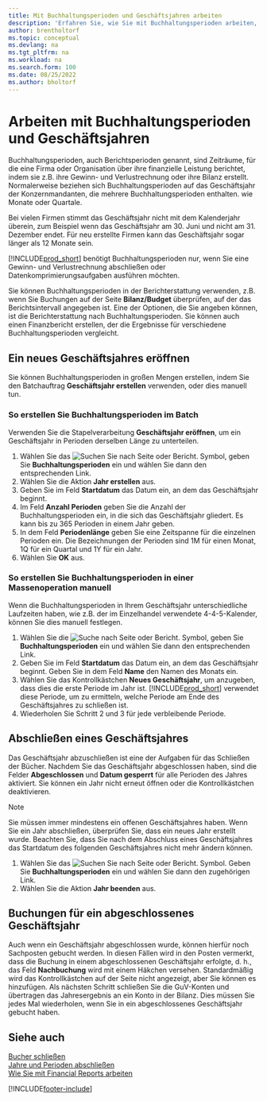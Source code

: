 ```yaml
---
title: Mit Buchhaltungsperioden und Geschäftsjahren arbeiten
description: 'Erfahren Sie, wie Sie mit Buchhaltungsperioden arbeiten, um festzulegen, wann Ihr Unternehmen über Finanzleistung berichtet.'
author: brentholtorf
ms.topic: conceptual
ms.devlang: na
ms.tgt_pltfrm: na
ms.workload: na
ms.search.form: 100
ms.date: 08/25/2022
ms.author: bholtorf
---
```

# <a name="work-with-accounting-periods-and-fiscal-years" />Arbeiten mit Buchhaltungsperioden und Geschäftsjahren

Buchhaltungsperioden, auch Berichtsperioden genannt, sind Zeiträume, für die eine Firma oder Organisation über ihre finanzielle Leistung berichtet, indem sie z.B. ihre Gewinn- und Verlustrechnung oder ihre Bilanz erstellt. Normalerweise beziehen sich Buchhaltungsperioden auf das Geschäftsjahr der Konzernmandanten, die mehrere Buchhaltungsperioden enthalten. wie Monate oder Quartale.

Bei vielen Firmen stimmt das Geschäftsjahr nicht mit dem Kalenderjahr überein, zum Beispiel wenn das Geschäftsjahr am 30. Juni und nicht am 31. Dezember endet. Für neu erstellte Firmen kann das Geschäftsjahr sogar länger als 12 Monate sein.  

[!INCLUDE[prod_short](includes/prod_short.md)] benötigt Buchhaltungsperioden nur, wenn Sie eine Gewinn- und Verlustrechnung abschließen oder Datenkomprimierungsaufgaben ausführen möchten.

Sie können Buchhaltungsperioden in der Berichterstattung verwenden, z.B. wenn Sie Buchungen auf der Seite **Bilanz/Budget** überprüfen, auf der das Berichtsintervall angegeben ist. Eine der Optionen, die Sie angeben können, ist die Berichterstattung nach Buchhaltungsperioden. Sie können auch einen Finanzbericht erstellen, der die Ergebnisse für verschiedene Buchhaltungsperioden vergleicht.

## <a name="creating-a-new-fiscal-year" />Ein neues Geschäftsjahres eröffnen

Sie können Buchhaltungsperioden in großen Mengen erstellen, indem Sie den Batchauftrag **Geschäftsjahr erstellen** verwenden, oder dies manuell tun.

### <a name="how-to-create-accounting-periods-in-bulk" />So erstellen Sie Buchhaltungsperioden im Batch

Verwenden Sie die Stapelverarbeitung **Geschäftsjahr eröffnen**, um ein Geschäftsjahr in Perioden derselben Länge zu unterteilen.  

1. Wählen Sie das ![Suchen Sie nach Seite oder Bericht.](media/ui-search/search_small.png "Nach dem Symbol für „Seite“ oder „Bericht“ suchen") Symbol, geben Sie **Buchhaltungsperioden** ein und wählen Sie dann den entsprechenden Link.  
2. Wählen Sie die Aktion **Jahr erstellen** aus.
3. Geben Sie im Feld **Startdatum** das Datum ein, an dem das Geschäftsjahr beginnt.  
4. Im Feld **Anzahl Perioden** geben Sie die Anzahl der Buchhaltungsperioden ein, in die sich das Geschäftsjahr gliedert. Es kann bis zu 365 Perioden in einem Jahr geben.  
5. In dem Feld **Periodenlänge** geben Sie eine Zeitspanne für die einzelnen Perioden ein. Die Bezeichnungen der Perioden sind 1M für einen Monat, 1Q für ein Quartal und 1Y für ein Jahr.  
6. Wählen Sie **OK** aus.  

### <a name="how-to-create-accounting-periods-manually" />So erstellen Sie Buchhaltungsperioden in einer Massenoperation manuell

Wenn die Buchhaltungsperioden in Ihrem Geschäftsjahr unterschiedliche Laufzeiten haben, wie z.B. der im Einzelhandel verwendete 4-4-5-Kalender, können Sie dies manuell festlegen.  
  
1. Wählen Sie die ![Suche nach Seite oder Bericht.](media/ui-search/search_small.png "Suche nach dem Symbol für Seite oder Bericht") Symbol, geben Sie **Buchhaltungsperioden** ein und wählen Sie dann den entsprechenden Link.  
2. Geben Sie im Feld **Startdatum** das Datum ein, an dem das Geschäftsjahr beginnt. Geben Sie in dem Feld **Name** den Namen des Monats ein.  
3. Wählen Sie das Kontrollkästchen **Neues Geschäftsjahr**, um anzugeben, dass dies die erste Periode im Jahr ist. [!INCLUDE[prod_short](includes/prod_short.md)] verwendet diese Periode, um zu ermitteln, welche Periode am Ende des Geschäftsjahres zu schließen ist.
4. Wiederholen Sie Schritt 2 und 3 für jede verbleibende Periode.  

## <a name="closing-a-fiscal-year" />Abschließen eines Geschäftsjahres

Das Geschäftsjahr abzuschließen ist eine der Aufgaben für das Schließen der Bücher. Nachdem Sie das Geschäftsjahr abgeschlossen haben, sind die Felder **Abgeschlossen** und **Datum gesperrt** für alle Perioden des Jahres aktiviert. Sie können ein Jahr nicht erneut öffnen oder die Kontrollkästchen deaktivieren.

> [!NOTE]  
> Sie müssen immer mindestens ein offenen Geschäftsjahres haben. Wenn Sie ein Jahr abschließen, überprüfen Sie, dass ein neues Jahr erstellt wurde. Beachten Sie, dass Sie nach dem Abschluss eines Geschäftsjahres das Startdatum des folgenden Geschäftsjahres nicht mehr ändern können.

1. Wählen Sie das ![Suchen Sie nach Seite oder Bericht.](media/ui-search/search_small.png "Symbol „Suche nach Seite oder Bericht“") Symbol. Geben Sie **Buchhaltungsperioden** ein und wählen Sie dann den zugehörigen Link.  
2. Wählen Sie die Aktion **Jahr beenden** aus.  

## <a name="posting-entries-to-a-closed-fiscal-year" />Buchungen für ein abgeschlossenes Geschäftsjahr

Auch wenn ein Geschäftsjahr abgeschlossen wurde, können hierfür noch Sachposten gebucht werden. In diesen Fällen wird in den Posten vermerkt, dass die Buchung in einem abgeschlossenen Geschäftsjahr erfolgte, d. h., das Feld **Nachbuchung** wird mit einem Häkchen versehen. Standardmäßig wird das Kontrollkästchen auf der Seite nicht angezeigt, aber Sie können es hinzufügen. Als nächsten Schritt schließen Sie die GuV-Konten und übertragen das Jahresergebnis an ein Konto in der Bilanz. Dies müssen Sie jedes Mal wiederholen, wenn Sie in ein abgeschlossenes Geschäftsjahr gebucht haben.

## <a name="see-also" />Siehe auch

[Bucher schließen](year-close-books.md)  
[Jahre und Perioden abschließen](year-close-years-periods.md)  
[Wie Sie mit Financial Reports arbeiten](bi-how-work-account-schedule.md)  

[!INCLUDE[footer-include](includes/footer-banner.md)]

